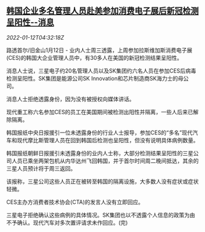 <!--1641963663000-->
[韩国企业多名管理人员赴美参加消费电子展后新冠检测呈阳性--消息](https://cn.reuters.com/article/us-ces-south-korea-covid-0112-idCNKBS2JM09D)
------

<div><i>2022-01-12T04:32:18Z</i></div><p>路透首尔/旧金山1月12日 - 业内人士周三透露，上周参加拉斯维加斯消费电子展(CES)的韩国大企业管理人员中，有30多人在美国的新冠检测结果呈阳性。</p><p>消息人士说，三星电子约20名管理人员以及SK集团约六名人员在参加CES后病毒检测呈阳性。SK集团是能源公司SK Innovation和芯片制造商SK海力士的母公司。</p><p>消息人士拒绝透露身份，因为没有被授权向媒体讲话。</p><p>现代重工称六名参加CES的员工在美国期间被检测出阳性并隔离，一些人后来已解除隔离。</p><p>韩国报纸中央日报援引一位未透露身份的行业人士报导，参加CES的“多名”现代汽车和现代摩比斯管理人员在回到韩国后检测也呈阳性，但没有说明具体病例数量。</p><p>韩国报纸朝鲜日报援引未透露身份的业内人士称，大部分检测结果呈阳性的三星公司人员已乘坐两架包机从内华达州飞回韩国，并于首尔时间周二晚间抵达，其余的三星人员预计将于周三返回。</p><p>该报称，三星公司这些人员正在被转至韩国的隔离设施，大多数人没有症状或症状轻微。</p><p>CES主办方消费者技术协会(CTA)的发言人没有立即回应。</p><p>三星电子拒绝确认这些病例的具体情况。SK集团也以不透露个人信息的政策为由不予确认。现代汽车对多次置评请求未作回应。(完)</p>
